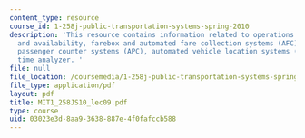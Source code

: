 ```yaml
---
content_type: resource
course_id: 1-258j-public-transportation-systems-spring-2010
description: 'This resource contains information related to operations data needs
  and availability, farebox and automated fare collection systems (AFC), automatic
  passenger counter systems (APC), automated vehicle location systems (AVL) and trip
  time analyzer. '
file: null
file_location: /coursemedia/1-258j-public-transportation-systems-spring-2010/03023e3d8aa93638887e4f0fafccb588_MIT1_258JS10_lec09.pdf
file_type: application/pdf
layout: pdf
title: MIT1_258JS10_lec09.pdf
type: course
uid: 03023e3d-8aa9-3638-887e-4f0fafccb588
---
```


